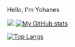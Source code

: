 Hello, I'm Yohanes

![](https://komarev.com/ghpvc/?username=Y0h4n3s)
[![My GitHub stats](https://github-readme-stats.vercel.app/api?username=Y0h4n3s&count_private=true&show_icons=true)](https://github.com/Y0h4n3s/github-readme-stats)

[![Top Langs](https://github-readme-stats.vercel.app/api/top-langs/?username=Y0h4n3s&show_icons=true&hide=css,html,scss,plpgsql)](https://github.com/Y0h4n3s/github-readme-stats)
